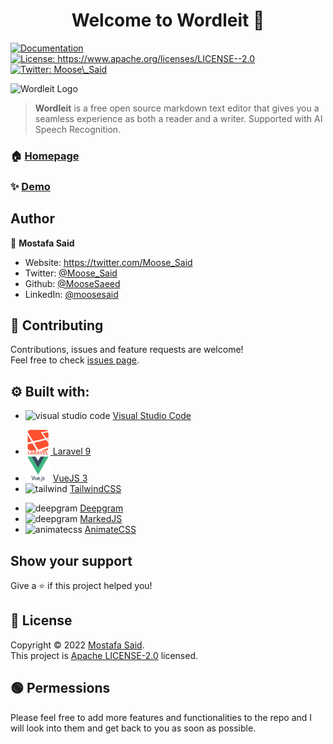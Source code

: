 <h1 align="center">Welcome to Wordleit 👋</h1>
<p>
  <a href="http://wordleit.herokuapp.com/wordleiteditor#learnmore" target="_blank">
    <img alt="Documentation" src="https://img.shields.io/badge/documentation-yes-brightgreen.svg" />
  </a>
  <a href="https://www.apache.org/licenses/LICENSE-2.0" target="_blank">
    <img alt="License: https://www.apache.org/licenses/LICENSE--2.0" src="https://img.shields.io/badge/License-https://www.apache.org/licenses/LICENSE--2.0-yellow.svg" />
  </a>
  <a href="https://twitter.com/Moose\_Said" target="_blank">
    <img alt="Twitter: Moose\_Said" src="https://img.shields.io/twitter/follow/Moose_Said.svg?style=social" />
  </a>
</p>

![Wordleit Logo](https://dev-to-uploads.s3.amazonaws.com/uploads/articles/6htc048yedak9oxx29yx.png)

> **Wordleit** is a free open source markdown text editor that gives you a seamless experience as both a reader and a writer. Supported with AI Speech Recognition.

### 🏠 [Homepage](http://wordleit.herokuapp.com/)

### ✨ [Demo](http://wordleit.herokuapp.com/wordleiteditor)

## Author

👤 **Mostafa Said**

-   Website: https://twitter.com/Moose_Said
-   Twitter: [@Moose_Said](https://twitter.com/Moose_Said)
-   Github: [@MooseSaeed](https://github.com/MooseSaeed)
-   LinkedIn: [@moosesaid](https://linkedin.com/in/moosesaid)

## 🤝 Contributing

Contributions, issues and feature requests are welcome!<br />Feel free to check [issues page](<[issues](https://github.com/MooseSaeed/wordleup/issues)>).

## ⚙️ Built with:

<ul>
                <li>
                    <div>
                        <img
                            class="inline-block"
                            src="https://code.visualstudio.com/assets/branding/app-icon.png"
                            alt="visual studio code"
                            width="40"
                            height="40"
                        />
                        <a
                            href="https://code.visualstudio.com/"
                            target="_blank"
                            class="ml-2"
                            >Visual Studio Code</a
                        >
                    </div>
                </li>
            </ul>
<ul>
<li>
<div>
<img
class="inline-block"
src="https://raw.githubusercontent.com/devicons/devicon/master/icons/laravel/laravel-plain-wordmark.svg"
alt="laravel"
width="40"
height="40"/><a
class="ml-2"
target="\_blank"
href="https://laravel.com/"> Laravel 9</a>

</div>
</li>
<li>
<div>
<img
class="inline-block"
src="https://raw.githubusercontent.com/devicons/devicon/master/icons/vuejs/vuejs-original-wordmark.svg"
alt="vuejs"
width="40"
height="40"
/>
<a
class="ml-2"
href="https://vuejs.org/"
target="_blank"
>VueJS 3</a
>
                    </div>
                </li>
                <li>
                    <div>
                        <img
                            class="inline-block"
                            src="https://www.vectorlogo.zone/logos/tailwindcss/tailwindcss-icon.svg"
                            alt="tailwind"
                            width="40"
                            height="40"
                        />
                        <a
                            class="ml-2"
                            href="https://tailwindcss.com/"
                            target="_blank"
                            >TailwindCSS</a
                        >
                    </div>
                </li>
            </ul>
            <ul>
                <li>
                    <div>
                        <img
                            class="inline-block"
                            src="https://avatars.githubusercontent.com/u/17422641?s=200"
                            alt="deepgram"
                            width="40"
                            height="40"
                        />
                        <a
                            class="ml-2"
                            href="https://deepgram.com/"
                            target="_blank"
                            >Deepgram</a
                        >
                    </div>
                </li>
                <li>
                    <div>
                        <img
                            class="inline-block"
                            src="https://marked.js.org/img/logo-black.svg"
                            alt="deepgram"
                            width="40"
                            height="40"
                        />
                        <a
                            class="ml-2"
                            href="https://marked.js.org/"
                            target="_blank"
                            >MarkedJS</a
                        >
                    </div>
                </li>
                <li>
                    <div>
                        <img
                            class="inline-block"
                            src="https://i.ibb.co/SKVJRns/animatecss.png"
                            alt="animatecss"
                            width="40"
                            height="40"
                        />
                        <a
                            class="ml-2"
                            href="https://animate.style/"
                            target="_blank"
                            >AnimateCSS</a
                        >
                    </div>
                </li>
            </ul>

## Show your support

Give a ⭐️ if this project helped you!

## 📝 License

Copyright © 2022 [Mostafa Said](https://github.com/MooseSaeed).<br />
This project is [Apache LICENSE-2.0](https://github.com/MooseSaeed/wordleup/blob/master/LICENSE) licensed.

## 🟢 Permessions

Please feel free to add more features and functionalities to the repo and I will look into them and get back to you as soon as possible.
